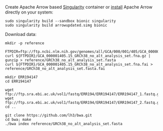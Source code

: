 Create Apache Arrow based [Singularity](https://sylabs.io/guides/3.0/user-guide/installation.html) container or [install](https://arrow.apache.org/install/) Apache Arrow directly on your system:

    sudo singularity build --sandbox bionic singularity
    sudo singularity build arrowupdated.simg bionic

Download data:

    mkdir -p reference

    FTPDIR=ftp://ftp.ncbi.nlm.nih.gov/genomes/all/GCA/000/001/405/GCA_000001405.15_GRCh38/seqs_for_alignment_pipelines.ucsc_ids
    curl ${FTPDIR}/GCA_000001405.15_GRCh38_no_alt_analysis_set.fna.gz | gunzip > reference/GRCh38_no_alt_analysis_set.fasta
    curl ${FTPDIR}/GCA_000001405.15_GRCh38_no_alt_analysis_set.fna.fai > reference/GRCh38_no_alt_analysis_set.fasta.fai

    mkdir ERR194147
    cd ERR194147

    wget ftp://ftp.sra.ebi.ac.uk/vol1/fastq/ERR194/ERR194147/ERR194147_1.fastq.gz
    wget ftp://ftp.sra.ebi.ac.uk/vol1/fastq/ERR194/ERR194147/ERR194147_2.fastq.gz
    cd ..

    git clone https://github.com/lh3/bwa.git
    cd bwa; make
    ./bwa index reference/GRCh38_no_alt_analysis_set.fasta
